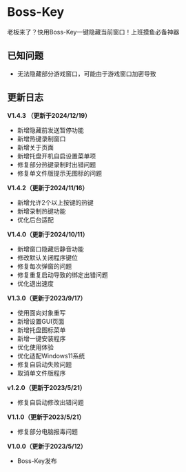 # Boss-Key
老板来了？快用Boss-Key一键隐藏当前窗口！上班摸鱼必备神器


## 已知问题
- 无法隐藏部分游戏窗口，可能由于游戏窗口加密导致

## 更新日志
**V1.4.3 （更新于2024/12/19）**
- 新增隐藏前发送暂停功能
- 新增热键录制窗口
- 新增关于页面
- 新增托盘开机自启设置菜单项
- 修复部分热键录制时出错问题
- 修复单文件版提示无图标的问题

**V1.4.2（更新于2024/11/16）**

- 新增允许2个以上按键的热键
- 新增录制热键功能
- 优化后台适配

**V1.4.0（更新于2024/10/11）**
- 新增窗口隐藏后静音功能
- 修改默认关闭程序键位
- 修复每次弹窗的问题
- 修复重复启动导致的绑定出错问题
- 优化退出速度

**V1.3.0（更新于2023/9/17）**
- 使用面向对象重写
- 新增设置GUI页面
- 新增托盘图标菜单
- 新增一键安装程序
- 优化使用体验
- 优化适配Windows11系统
- 修复自启动失败问题
- 取消单文件版程序

**v1.2.0（更新于2023/5/21）**
- 修复自启动修改出错问题

**V1.1.0（更新于2023/5/21）**
- 修复部分电脑报毒问题

**V1.0.0（更新于2023/5/12）**
- Boss-Key发布
